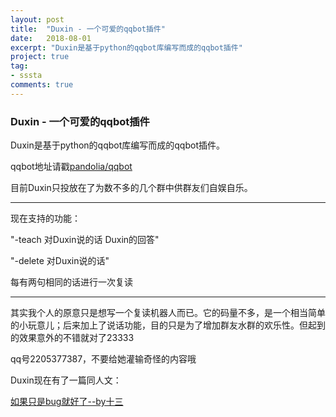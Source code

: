 ```yaml
---
layout: post
title:  "Duxin - 一个可爱的qqbot插件"
date:   2018-08-01
excerpt: "Duxin是基于python的qqbot库编写而成的qqbot插件"
project: true
tag:
- sssta
comments: true
---
```

### Duxin - 一个可爱的qqbot插件

Duxin是基于python的qqbot库编写而成的qqbot插件。

qqbot地址请戳[pandolia/qqbot](https://github.com/pandolia/qqbot)

目前Duxin只投放在了为数不多的几个群中供群友们自娱自乐。

---

现在支持的功能：

"-teach 对Duxin说的话 Duxin的回答"

"-delete 对Duxin说的话"

每有两句相同的话进行一次复读

---

其实我个人的原意只是想写一个复读机器人而已。它的码量不多，是一个相当简单的小玩意儿；后来加上了说话功能，目的只是为了增加群友水群的欢乐性。但起到的效果意外的不错就对了23333

qq号2205377387，不要给她灌输奇怪的内容哦

Duxin现在有了一篇同人文：

[如果只是bug就好了--by十三](http://blog.xindu233.com/DuxinBy13/)